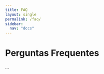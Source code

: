 ```yaml
---
title: FAQ
layout: single
permalink: /faq/
sidebar:
  nav: "docs"
---
```


# Perguntas Frequentes

...
